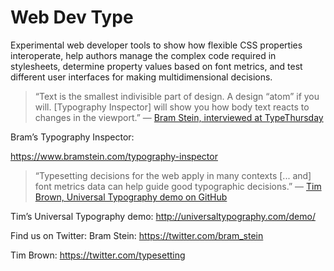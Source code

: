 # Web Dev Type

Experimental web developer tools to show how flexible CSS properties interoperate, help authors manage the complex code required in stylesheets, determine property values based on font metrics, and test different user interfaces for making multidimensional decisions.

> “Text is the smallest indivisible part of design. A design “atom” if you will. [Typography Inspector] will show you how body text reacts to changes in the viewport.” — [Bram Stein, interviewed at TypeThursday](https://medium.com/type-thursday/improve-your-web-typography-with-this-one-plug-in-6f493d963072)

Bram’s Typography Inspector:

https://www.bramstein.com/typography-inspector

> “Typesetting decisions for the web apply in many contexts [... and] font metrics data can help guide good typographic decisions.” — [Tim Brown, Universal Typography demo on GitHub](https://github.com/tbrown/universaltypography)

Tim’s Universal Typography demo:
http://universaltypography.com/demo/

Find us on Twitter:
Bram Stein: https://twitter.com/bram_stein

Tim Brown: https://twitter.com/typesetting
